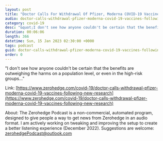 ```yaml
---
layout: post
title: "Doctor Calls For Withdrawal Of Pfizer, Moderna COVID-19 Vaccines Following New Research"
audio: doctor-calls-withdrawal-pfizer-moderna-covid-19-vaccines-following-new-research-0
category: covid-19
desc: "&quot;I don't see how anyone couldn't be certain that the benefits are outweighing the harms on a population level, or even in the high-risk groups...&quot;"
duration: 00:06:06
length: 366
datetime: Sun, 15 Jan 2023 02:30:00 +0000
tags: podcast
guid: doctor-calls-withdrawal-pfizer-moderna-covid-19-vaccines-following-new-research-0
order: 0
---
```

&quot;I don't see how anyone couldn't be certain that the benefits are outweighing the harms on a population level, or even in the high-risk groups...&quot;

Link: [https://www.zerohedge.com/covid-19/doctor-calls-withdrawal-pfizer-moderna-covid-19-vaccines-following-new-research](https://www.zerohedge.com/covid-19/doctor-calls-withdrawal-pfizer-moderna-covid-19-vaccines-following-new-research)

About: The Zerohedge Podcast is a non-commercial, automated program, designed to give people a way to get news from Zerohedge in an audio format.  I am actively working on tweaking and improving the setup to create a better listening experience (December 2022).  Suggestions are welcome: [zerohedgePodcast@outlook.com](mailto:zerohedgePodcast@outlook.com)